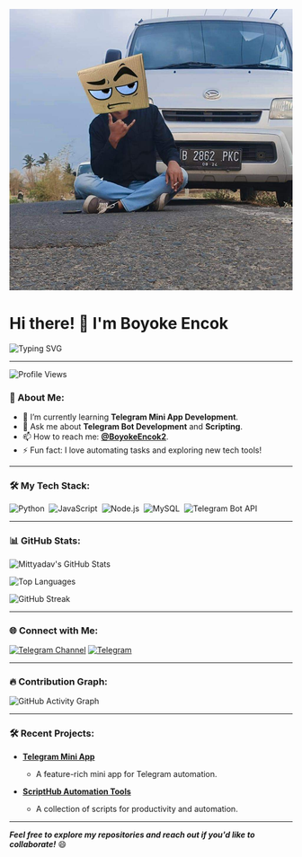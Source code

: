 ![logo](https://github.com/Boyoke-Encok/Boyoke-Encok/blob/main/FB_IMG_1708940071932.jpg)
# Hi there! 👋 I'm Boyoke Encok

![Typing SVG](https://readme-typing-svg.herokuapp.com?font=Fira+Code&size=24&pause=1000&color=F75C7E&width=435&lines=Welcome+to+my+GitHub+profile!;I+am+a+passionate+developer.;Building+cool+projects+is+what+I+do!)

---

![Profile Views](https://komarev.com/ghpvc/?username=Boyoke-Encok&label=Profile%20views&color=0e75b6&style=flat)

### 🌟 About Me:

- 🌱 I’m currently learning **Telegram Mini App Development**.
- 💬 Ask me about **Telegram Bot Development** and **Scripting**.
- 📫 How to reach me: [**@BoyokeEncok2**](https://t.me/BoyokeEncok2).
- ⚡ Fun fact: I love automating tasks and exploring new tech tools!

---

### 🛠️ My Tech Stack:

![Python](https://img.shields.io/badge/-Python-05122A?style=flat&logo=python)&nbsp;
![JavaScript](https://img.shields.io/badge/-JavaScript-05122A?style=flat&logo=javascript)&nbsp;
![Node.js](https://img.shields.io/badge/-Node.js-05122A?style=flat&logo=node.js)&nbsp;
![MySQL](https://img.shields.io/badge/-MySQL-05122A?style=flat&logo=mysql)&nbsp;
![Telegram Bot API](https://img.shields.io/badge/-Telegram%20Bot%20API-05122A?style=flat&logo=telegram)&nbsp;

---

### 📊 GitHub Stats:

![Mittyadav's GitHub Stats](https://github-readme-stats.vercel.app/api?username=Boyoke-Encok&show_icons=true&theme=radical)

![Top Languages](https://github-readme-stats.vercel.app/api/top-langs/?username=Boyoke-Encok&layout=compact&theme=radical)

![GitHub Streak](https://github-readme-streak-stats.herokuapp.com/?user=Boyoke-Encok&theme=radical)

---

### 🌐 Connect with Me:

[![Telegram Channel](https://img.shields.io/badge/Telegram%20Channel-%40AirdropJawa-blue?style=flat&logo=telegram)](https://t.me/mysqlproject)
[![Telegram](https://img.shields.io/badge/Telegram-%40BoyokeEncok-blue?style=flat&logo=telegram)](https://t.me/BoyokeEncok2)

---

### 🔥 Contribution Graph:

![GitHub Activity Graph](https://github-readme-activity-graph.vercel.app/graph?username=Boyoke-Encok&bg_color=0d1117&color=ffffff&line=ff75a0&point=f4e3f3&area=true&hide_border=true)

---

### 🛠️ Recent Projects:

- **[Telegram Mini App](https://github.com/Boyoke-Encok)**
  - A feature-rich mini app for Telegram automation.

- **[ScriptHub Automation Tools](https://github.com/Boyoke-Encok)**
  - A collection of scripts for productivity and automation.

---

_**Feel free to explore my repositories and reach out if you'd like to collaborate!**_ 😄
